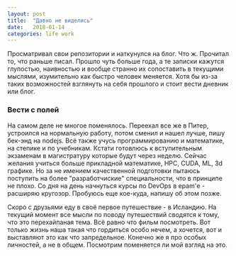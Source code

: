 ```yaml
---
layout: post
title:  "Давно не виделись"
date:   2018-01-14
categories: life work
---
```

Просматривал свои репозитории и наткунулся на блог. Что ж. Прочитал то, что раньше писал. Прошло чуть больше года, а те записки кажутся глупостью, наивностью и вообще странно их сопоставить в текущими мыслями, изумительно как быстро человек меняется. Хотя бы из-за таких возможностей взглянуть на себя прошлого и стоит вести дневник или блог. 

### Вести с полей
На самом деле не многое поменялось. Переехал все же в Питер, устроился на нормальную работу, потом сменил и нашел лучше, пишу бек-энд на nodejs. Всё также учусь программированию и математике, на степике и по учебникам. Кстати готовлюсь к вступительным экзаменам в магистратуру которые будут через неделю. Сейчас желания учиться больше прикладной математике, HPC, CUDA, ML, 3d графике. Но за не имением качественной подготовки пытаюсь поступить на более "разработчиские" специальности, что в принципе не плохо. Со дня на день начнуться курсы по DevOps в epam'е - расширяю кругозор. Пробуюсь еще кое-куда, напишу об этом позже.

Скоро с друзьями еду в своё первое путешествие - в Исландию.
На текущий момент все мысли по поводу путешествий сводятся к тому, что это перехайпаная тема. Всё равно что фильм посмотреть. Вот только жизнь наша такая что гордиться особо нечем, а хочется, вот и выставляют это как что запредельное. Конечно же я про особых личностей, а не в общем. Посмотрим поменяется ли мой взгляд на это.